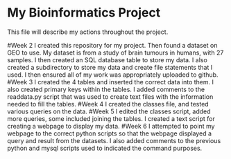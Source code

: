 # My Bioinformatics Project

This file will describe my actions throughout the project.

#Week 2 
  I created this repository for my project. Then found a dataset on GEO to use. My dataset is from a study of brain tumours in humans, with 27 samples. I then created an SQL database table to store my data. I also created a subdirectory to store my data and create file statements that I used. I then ensured all of my work was appropriately uploaded to github.
#Week 3
 I created the 4 tables and inserted the correct data into them. I also created primary keys within the tables. I added comments to the readdata.py script that was used to create text files with the information needed to fill the tables.
#Week 4
 I created the classes file, and tested various queries on the data.
#Week 5
 I edited the classes script, added more queries, some included joining the tables. I created a text script for creating a webpage to display my data.
#Week 6
 I attempted to point my webpage to the correct python scripts so that the webpage displayed a query and result from the datasets. I also added comments to the previous python and mysql scripts used to indicated the command purposes.
